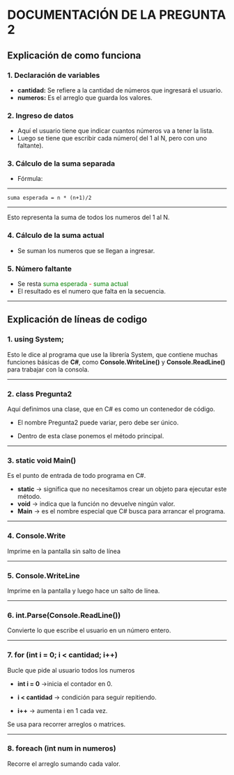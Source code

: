 # DOCUMENTACIÓN DE LA PREGUNTA 2

## Explicación de como funciona
### 1. Declaración de variables
 - **cantidad:** Se refiere a la cantidad de números que ingresará el usuario.
 - **numeros:** Es el arreglo que guarda los valores.

### 2. Ingreso de datos
 - Aquí el usuario tiene que indicar cuantos números va a tener la lista.
 - Luego se tiene que escribir cada número( del 1 al N, pero con uno faltante).

 ### 3. Cálculo de la suma separada
  - Fórmula:
  
---
      
    suma esperada = n * (n+1)/2

---
Esto representa la suma de todos los numeros del 1 al N.


### 4. Cálculo de la suma actual
 - Se suman los numeros que se llegan a ingresar.

### 5. Número faltante
- Se resta <span style="color:green">suma esperada</span> <span style="color:red">-</span> <span style="color:green">suma actual</span>
- El resultado es el numero que falta en la secuencia.

---
## Explicación de líneas de codigo 
### 1. using System;
Esto le dice al programa que use la librería System, que contiene muchas funciones básicas de **C#**, como **Console.WriteLine()** y **Console.ReadLine()** para trabajar con la consola.

---

### 2. class Pregunta2 
 Aquí definimos una clase, que en C# es como un contenedor de código.

 - El nombre Pregunta2 puede variar, pero debe ser único.

 - Dentro de esta clase ponemos el método principal.

---

### 3. static void Main()
Es el punto de entrada de todo programa en C#.
   - **static** → significa que no necesitamos crear un objeto para ejecutar este método.
   - **void** → indica que la función no devuelve ningún valor.
   - **Main** → es el nombre especial que C# busca para arrancar el programa.

---

### 4. Console.Write
Imprime en la pantalla sin salto de línea

---

### 5. Console.WriteLine
Imprime en la pantalla y luego hace un salto de línea.

---

### 6. int.Parse(Console.ReadLine())
Convierte lo que escribe el usuario en un número entero.

---

### 7. for (int i = 0; i < cantidad; i++)
Bucle que pide al usuario todos los numeros
   - **int i = 0** ->inicia el contador en 0.

   - **i < cantidad** → condición para seguir repitiendo.

   - **i++** → aumenta i en 1 cada vez.

   Se usa para recorrer arreglos o matrices.

--- 

### 8. foreach (int num in numeros)
Recorre el arreglo sumando cada valor.